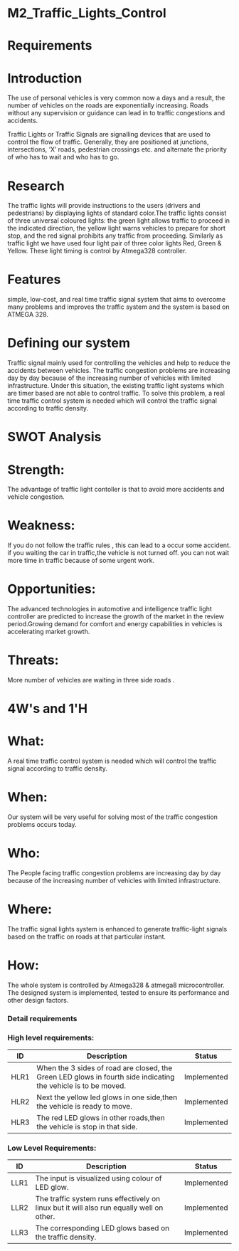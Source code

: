 # M2_Traffic_Lights_Control

# Requirements
# Introduction
The use of personal vehicles is very common now a days and a result, the number of vehicles on the roads are exponentially increasing. Roads without any supervision or guidance can lead in to traffic congestions and accidents.

Traffic Lights or Traffic Signals are signalling devices that are used to control the flow of traffic. Generally, they are positioned at junctions, intersections, ‘X’ roads, pedestrian crossings etc. and alternate the priority of who has to wait and who has to go.

# Research
The traffic lights will provide instructions to the users (drivers and pedestrians) by displaying lights of standard color.The traffic lights consist of three universal coloured lights: the green light allows traffic to proceed in the indicated direction, the yellow light warns vehicles to prepare for short stop, and the red signal prohibits any traffic from proceeding. Similarly as traffic light we have used four light pair of three color lights Red, Green & Yellow. These light timing is control by Atmega328 controller.

# Features
simple, low-cost, and real time traffic signal system that aims to overcome many problems and improves the traffic system and the system is based on ATMEGA 328.

# Defining our system
Traffic signal mainly used for controlling the vehicles and help to reduce the accidents between vehicles. The traffic congestion problems are increasing day by day because of the increasing number of vehicles with limited infrastructure. Under this situation, the existing traffic light systems which are timer based are not able to control traffic. To solve this problem, a real time traffic control system is needed which will control the traffic signal according to traffic density.
# SWOT Analysis

# Strength:
The advantage of traffic light contoller is that to avoid more accidents and vehicle congestion.
# Weakness:
If you do not follow the traffic rules , this can lead to a occur some accident.
if you waiting the car in traffic,the vehicle is not turned off.
you can not wait more time in traffic because of some urgent work.
# Opportunities:
The advanced technologies in automotive and intelligence traffic light controller are predicted to increase the growth of the market in the review period.Growing demand for comfort and energy capabilities in vehicles is accelerating market growth.
# Threats:
More number of vehicles are waiting in three side roads .

# 4W's and 1'H
# What:
A real time traffic control system is needed which will control the traffic signal according to traffic density.

# When:
Our system will be very useful for solving most of the traffic congestion problems occurs today.
# Who:
The People facing traffic congestion problems are increasing day by day because of the increasing number of vehicles with limited infrastructure.

# Where:
The traffic signal lights system is enhanced to generate traffic-light signals based on the traffic on roads at that particular instant.

# How:
The whole system is controlled by Atmega328 & atmega8 microcontroller. The designed system is implemented, tested to ensure its performance and other design factors.

### Detail requirements
### High level requirements:
| ID | Description | Status |
| --- | ------ | --- |
| HLR1 | When the 3 sides of road are closed, the Green LED glows in fourth side indicating the vehicle is to be moved. | Implemented |
| HLR2 | Next the yellow led glows in one side,then the vehicle is ready to move. | Implemented |
| HLR3 | The red LED glows in other roads,then the vehicle is stop in that side. | Implemented |


### Low Level Requirements:
| ID | Description | Status |
| --- | ------ | --- |
| LLR1 | The input is visualized using colour of LED glow. | Implemented |
| LLR2 | The traffic system runs effectively on linux but it will also run equally well on other. | Implemented |
| LLR3 | The corresponding LED glows based on the traffic density. | Implemented |
